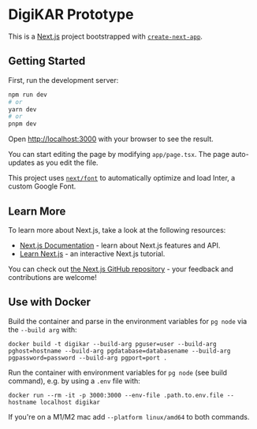 # DigiKAR Prototype

This is a [Next.js](https://nextjs.org/) project bootstrapped with [`create-next-app`](https://github.com/vercel/next.js/tree/canary/packages/create-next-app).

## Getting Started

First, run the development server:

```bash
npm run dev
# or
yarn dev
# or
pnpm dev
```

Open [http://localhost:3000](http://localhost:3000) with your browser to see the result.

You can start editing the page by modifying `app/page.tsx`. The page auto-updates as you edit the file.

This project uses [`next/font`](https://nextjs.org/docs/basic-features/font-optimization) to automatically optimize and load Inter, a custom Google Font.

## Learn More

To learn more about Next.js, take a look at the following resources:

- [Next.js Documentation](https://nextjs.org/docs) - learn about Next.js features and API.
- [Learn Next.js](https://nextjs.org/learn) - an interactive Next.js tutorial.

You can check out [the Next.js GitHub repository](https://github.com/vercel/next.js/) - your feedback and contributions are welcome!

## Use with Docker

Build the container and parse in the environment variables for `pg node` via the `--build arg` with:

```{bash}
docker build -t digikar --build-arg pguser=user --build-arg pghost=hostname --build-arg pgdatabase=databasename --build-arg pgpassword=password --build-arg pgport=port .
```

Run the container with environment variables for `pg node` (see build command), e.g. by using a `.env` file with:

```{bash}
docker run --rm -it -p 3000:3000 --env-file .path.to.env.file --hostname localhost digikar
```

If you're on a M1/M2 mac add `--platform linux/amd64` to both commands.
